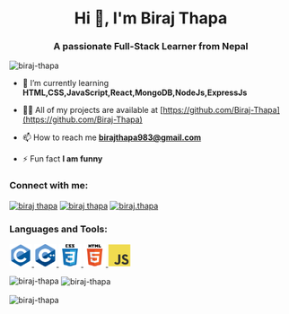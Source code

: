 <h1 align="center">Hi 👋, I'm Biraj Thapa</h1>
<h3 align="center">A passionate Full-Stack Learner from Nepal</h3>

<p align="left"> <img src="https://komarev.com/ghpvc/?username=biraj-thapa&label=Profile%20views&color=0e75b6&style=flat" alt="biraj-thapa" /> </p>

- 🌱 I’m currently learning **HTML,CSS,JavaScript,React,MongoDB,NodeJs,ExpressJs**

- 👨‍💻 All of my projects are available at [https://github.com/Biraj-Thapa](https://github.com/Biraj-Thapa)

- 📫 How to reach me **birajthapa983@gmail.com**

- ⚡ Fun fact **I am funny**

<h3 align="left">Connect with me:</h3>
<p align="left">
<a href="https://linkedin.com/in/biraj thapa" target="blank"><img align="center" src="https://raw.githubusercontent.com/rahuldkjain/github-profile-readme-generator/master/src/images/icons/Social/linked-in-alt.svg" alt="biraj thapa" height="30" width="40" /></a>
<a href="https://fb.com/biraj thapa" target="blank"><img align="center" src="https://raw.githubusercontent.com/rahuldkjain/github-profile-readme-generator/master/src/images/icons/Social/facebook.svg" alt="biraj thapa" height="30" width="40" /></a>
<a href="https://instagram.com/biraj.thapa" target="blank"><img align="center" src="https://raw.githubusercontent.com/rahuldkjain/github-profile-readme-generator/master/src/images/icons/Social/instagram.svg" alt="biraj.thapa" height="30" width="40" /></a>
</p>

<h3 align="left">Languages and Tools:</h3>
<p align="left"> <a href="https://www.cprogramming.com/" target="_blank" rel="noreferrer"> <img src="https://raw.githubusercontent.com/devicons/devicon/master/icons/c/c-original.svg" alt="c" width="40" height="40"/> </a> <a href="https://www.w3schools.com/cpp/" target="_blank" rel="noreferrer"> <img src="https://raw.githubusercontent.com/devicons/devicon/master/icons/cplusplus/cplusplus-original.svg" alt="cplusplus" width="40" height="40"/> </a> <a href="https://www.w3schools.com/css/" target="_blank" rel="noreferrer"> <img src="https://raw.githubusercontent.com/devicons/devicon/master/icons/css3/css3-original-wordmark.svg" alt="css3" width="40" height="40"/> </a> <a href="https://www.w3.org/html/" target="_blank" rel="noreferrer"> <img src="https://raw.githubusercontent.com/devicons/devicon/master/icons/html5/html5-original-wordmark.svg" alt="html5" width="40" height="40"/> </a> <a href="https://developer.mozilla.org/en-US/docs/Web/JavaScript" target="_blank" rel="noreferrer"> <img src="https://raw.githubusercontent.com/devicons/devicon/master/icons/javascript/javascript-original.svg" alt="javascript" width="40" height="40"/> </a> </p>

<p><img align="left" src="https://github-readme-stats.vercel.app/api/top-langs?username=biraj-thapa&show_icons=true&locale=en&layout=compact" alt="biraj-thapa" /></p>

<p>&nbsp;<img align="center" src="https://github-readme-stats.vercel.app/api?username=biraj-thapa&show_icons=true&locale=en" alt="biraj-thapa" /></p>

<p><img align="center" src="https://github-readme-streak-stats.herokuapp.com/?user=biraj-thapa&" alt="biraj-thapa" /></p>
